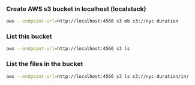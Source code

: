 ### Create AWS s3 bucket in localhost (localstack) 
```bash
aws --endpoint-url=http://localhost:4566 s3 mb s3://nyc-duration
```

### List this bucket 
```bash 
aws --endpoint-url=http://localhost:4566 s3 ls
``` 

### List the files in the bucket 
```bash
aws --endpoint-url=http://localhost:4566 s3 ls s3://nyc-duration/in/
```
